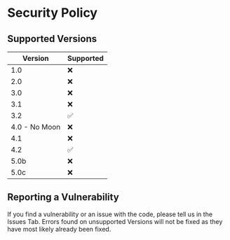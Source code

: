 # Security Policy

## Supported Versions

| Version | Supported          |
| ------- | ------------------ |
| 1.0   | :x: |
| 2.0   | :x: |
| 3.0   | :x: |
| 3.1   | :x: |
| 3.2   | :white_check_mark: |
| 4.0 - No Moon   | :x: |
| 4.1   | :x: |
| 4.2   | :white_check_mark: |
| 5.0b  | :x: |
| 5.0c  | :x: |

## Reporting a Vulnerability

If you find a vulnerability or an issue with the code, please tell us in the Issues Tab. 
Errors found on unsupported Versions will not be fixed as they have most likely already been fixed.

